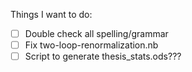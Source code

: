 Things I want to do:

- [ ] Double check all spelling/grammar
- [ ] Fix two-loop-renormalization.nb
- [ ] Script to generate thesis_stats.ods???
